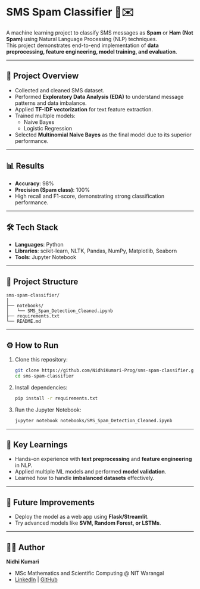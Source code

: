 # SMS Spam Classifier 📱✉️

A machine learning project to classify SMS messages as **Spam** or **Ham (Not Spam)** using Natural Language Processing (NLP) techniques.  
This project demonstrates end-to-end implementation of **data preprocessing, feature engineering, model training, and evaluation**.

---

## 🚀 Project Overview
- Collected and cleaned SMS dataset.  
- Performed **Exploratory Data Analysis (EDA)** to understand message patterns and data imbalance.  
- Applied **TF-IDF vectorization** for text feature extraction.  
- Trained multiple models:
  - Naive Bayes  
  - Logistic Regression  
- Selected **Multinomial Naive Bayes** as the final model due to its superior performance.

---

## 📊 Results
- **Accuracy**: 98%  
- **Precision (Spam class)**: 100%  
- High recall and F1-score, demonstrating strong classification performance.  

---

## 🛠️ Tech Stack
- **Languages**: Python  
- **Libraries**: scikit-learn, NLTK, Pandas, NumPy, Matplotlib, Seaborn  
- **Tools**: Jupyter Notebook  

---

## 📂 Project Structure
```
sms-spam-classifier/
│
├── notebooks/
│   └── SMS_Spam_Detection_Cleaned.ipynb
├── requirements.txt
└── README.md
```

---

## ⚙️ How to Run
1. Clone this repository:
   ```bash
   git clone https://github.com/NidhiKumari-Prog/sms-spam-classifier.git
   cd sms-spam-classifier
   ```

2. Install dependencies:
   ```bash
   pip install -r requirements.txt
   ```

3. Run the Jupyter Notebook:
   ```bash
   jupyter notebook notebooks/SMS_Spam_Detection_Cleaned.ipynb
   ```

---

## 🎯 Key Learnings
- Hands-on experience with **text preprocessing** and **feature engineering** in NLP.  
- Applied multiple ML models and performed **model validation**.  
- Learned how to handle **imbalanced datasets** effectively.  

---

## 📌 Future Improvements
- Deploy the model as a web app using **Flask/Streamlit**.  
- Try advanced models like **SVM, Random Forest, or LSTMs**.  

---

## 👩‍💻 Author
**Nidhi Kumari**  
- MSc Mathematics and Scientific Computing @ NIT Warangal  
- [LinkedIn](https://www.linkedin.com/in/nidhi-kumari-nitw) | [GitHub](https://github.com/NidhiKumari-Prog)
